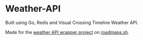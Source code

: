 # Weather-API

Built using Go, Redis and Visual Crossing Timeline Weather API.

Made for the [weather API wrapper project](https://roadmap.sh/projects/weather-api-wrapper-service) on [roadmaps.sh](https://roadmap.sh/).